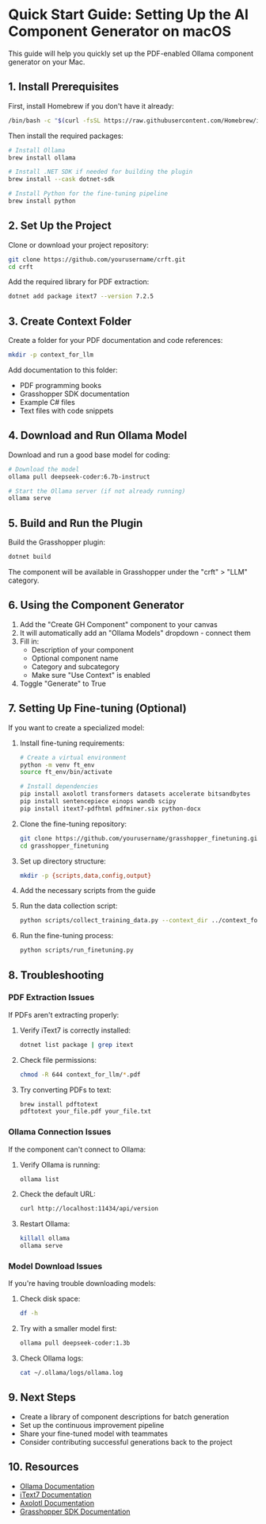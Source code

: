 # Quick Start Guide: Setting Up the AI Component Generator on macOS

This guide will help you quickly set up the PDF-enabled Ollama component generator on your Mac.

## 1. Install Prerequisites

First, install Homebrew if you don't have it already:

```bash
/bin/bash -c "$(curl -fsSL https://raw.githubusercontent.com/Homebrew/install/HEAD/install.sh)"
```

Then install the required packages:

```bash
# Install Ollama
brew install ollama

# Install .NET SDK if needed for building the plugin
brew install --cask dotnet-sdk

# Install Python for the fine-tuning pipeline
brew install python
```

## 2. Set Up the Project

Clone or download your project repository:

```bash
git clone https://github.com/yourusername/crft.git
cd crft
```

Add the required library for PDF extraction:

```bash
dotnet add package itext7 --version 7.2.5
```

## 3. Create Context Folder

Create a folder for your PDF documentation and code references:

```bash
mkdir -p context_for_llm
```

Add documentation to this folder:
- PDF programming books
- Grasshopper SDK documentation
- Example C# files
- Text files with code snippets

## 4. Download and Run Ollama Model

Download and run a good base model for coding:

```bash
# Download the model
ollama pull deepseek-coder:6.7b-instruct

# Start the Ollama server (if not already running)
ollama serve
```

## 5. Build and Run the Plugin

Build the Grasshopper plugin:

```bash
dotnet build
```

The component will be available in Grasshopper under the "crft" > "LLM" category.

## 6. Using the Component Generator

1. Add the "Create GH Component" component to your canvas
2. It will automatically add an "Ollama Models" dropdown - connect them
3. Fill in:
   - Description of your component
   - Optional component name
   - Category and subcategory
   - Make sure "Use Context" is enabled
4. Toggle "Generate" to True

## 7. Setting Up Fine-tuning (Optional)

If you want to create a specialized model:

1. Install fine-tuning requirements:
   ```bash
   # Create a virtual environment
   python -m venv ft_env
   source ft_env/bin/activate
   
   # Install dependencies
   pip install axolotl transformers datasets accelerate bitsandbytes
   pip install sentencepiece einops wandb scipy
   pip install itext7-pdfhtml pdfminer.six python-docx
   ```

2. Clone the fine-tuning repository:
   ```bash
   git clone https://github.com/yourusername/grasshopper_finetuning.git
   cd grasshopper_finetuning
   ```

3. Set up directory structure:
   ```bash
   mkdir -p {scripts,data,config,output}
   ```

4. Add the necessary scripts from the guide

5. Run the data collection script:
   ```bash
   python scripts/collect_training_data.py --context_dir ../context_for_llm
   ```

6. Run the fine-tuning process:
   ```bash
   python scripts/run_finetuning.py
   ```

## 8. Troubleshooting

### PDF Extraction Issues

If PDFs aren't extracting properly:

1. Verify iText7 is correctly installed:
   ```bash
   dotnet list package | grep itext
   ```

2. Check file permissions:
   ```bash
   chmod -R 644 context_for_llm/*.pdf
   ```

3. Try converting PDFs to text:
   ```bash
   brew install pdftotext
   pdftotext your_file.pdf your_file.txt
   ```

### Ollama Connection Issues

If the component can't connect to Ollama:

1. Verify Ollama is running:
   ```bash
   ollama list
   ```

2. Check the default URL:
   ```bash
   curl http://localhost:11434/api/version
   ```

3. Restart Ollama:
   ```bash
   killall ollama
   ollama serve
   ```

### Model Download Issues

If you're having trouble downloading models:

1. Check disk space:
   ```bash
   df -h
   ```

2. Try with a smaller model first:
   ```bash
   ollama pull deepseek-coder:1.3b
   ```

3. Check Ollama logs:
   ```bash
   cat ~/.ollama/logs/ollama.log
   ```

## 9. Next Steps

- Create a library of component descriptions for batch generation
- Set up the continuous improvement pipeline
- Share your fine-tuned model with teammates
- Consider contributing successful generations back to the project

## 10. Resources

- [Ollama Documentation](https://github.com/ollama/ollama/blob/main/README.md)
- [iText7 Documentation](https://github.com/itext/itext7-dotnet)
- [Axolotl Documentation](https://github.com/OpenAccess-AI-Collective/axolotl)
- [Grasshopper SDK Documentation](https://developer.rhino3d.com/api/grasshopper/html/R_Project_Grasshopper.htm)
